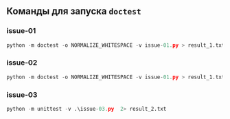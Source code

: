 ## Команды для запуска `doctest`
### issue-01
```python
python -m doctest -o NORMALIZE_WHITESPACE -v issue-01.py > result_1.txt
```
### issue-02
```python
python -m doctest -o NORMALIZE_WHITESPACE -v issue-01.py > result_1.txt
```
### issue-03
```python
python -m unittest -v .\issue-03.py  2> result_2.txt 
```